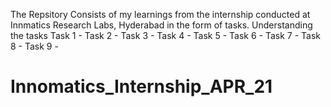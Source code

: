 The Repsitory Consists of my learnings from the internship conducted at Innmatics Research Labs, Hyderabad in the form of tasks.
Understanding the tasks 
Task 1 - 
Task 2 -
Task 3 -
Task 4 -
Task 5 -
Task 6 -
Task 7 -
Task 8 -
Task 9 -
# Innomatics_Internship_APR_21
